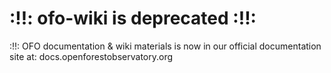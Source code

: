 # :!!: ofo-wiki is deprecated :!!:
:!!: OFO documentation & wiki materials is now in our official documentation site at:
docs.openforestobservatory.org
